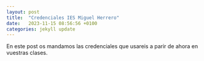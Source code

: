 ```yaml
---
layout: post
title:  "Credenciales IES Miguel Herrero"
date:   2023-11-15 08:56:56 +0100
categories: jekyll update
---
```


En este post os mandamos las credenciales que usareis a parir de ahora en vuestras clases.
